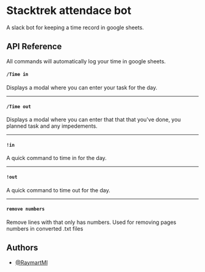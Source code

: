 
# Stacktrek attendace bot

A slack bot for keeping a time record in google sheets.
## API Reference

All commands will automatically log your time in google sheets.


#### `/Time in`

Displays a modal where you can enter your task for the day.

---

#### `/Time out`

Displays a modal where you can enter that that that you've done, you planned task and any impedements.

---

#### `!in`

A quick command to time in for the day.

---

#### `!out`

A quick command to time out for the day.

---

#### `remove numbers`

Remove lines with that only has numbers. Used for removing pages numbers in converted .txt files



## Authors

- [@RaymartMl](https://github.com/RaymartMl)
